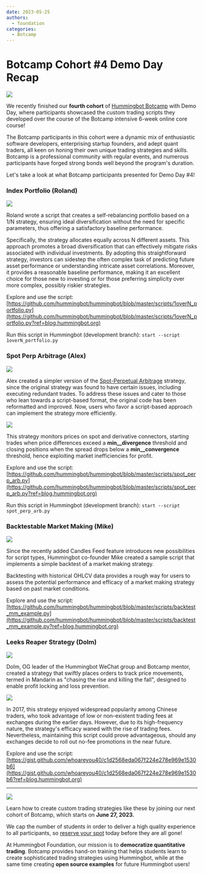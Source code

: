 ```yaml
---
date: 2023-05-25
authors:
  - foundation
categories:
  - Botcamp
---
```


# Botcamp Cohort #4 Demo Day Recap

![](cover.webp)

We recently finished our **fourth cohort** of [Hummingbot Botcamp](https://hummingbot.org/botcamp?ref=blog.hummingbot.org) with Demo Day, where participants showcased the custom trading scripts they developed over the course of the Botcamp intensive 6-week online core course!

The Botcamp participants in this cohort were a dynamic mix of enthusiastic software developers, enterprising startup founders, and adept quant traders, all keen on honing their own unique trading strategies and skills. Botcamp is a professional community with regular events, and numerous participants have forged strong bonds well beyond the program's duration.

Let's take a look at what Botcamp participants presented for Demo Day #4!

### **Index Portfolio (Roland)**

![](image_1.jpg)

Roland wrote a script that creates a self-rebalancing portfolio based on a 1/N strategy, ensuring ideal diversification without the need for specific parameters, thus offering a satisfactory baseline performance.

<!-- more -->

Specifically, the strategy allocates equally across N different assets. This approach promotes a broad diversification that can effectively mitigate risks associated with individual investments. By adopting this straightforward strategy, investors can sidestep the often complex task of predicting future asset performance or understanding intricate asset correlations. Moreover, it provides a reasonable baseline performance, making it an excellent choice for those new to investing or for those preferring simplicity over more complex, possibly riskier strategies.

Explore and use the script: [https://github.com/hummingbot/hummingbot/blob/master/scripts/1overN_portfolio.py](https://github.com/hummingbot/hummingbot/blob/master/scripts/1overN_portfolio.py?ref=blog.hummingbot.org)

Run this script in Hummingbot (development branch): `start --script 1overN_portfolio.py`

### Spot Perp Arbitrage (Alex)

![](image_2.jpg)

Alex created a simpler version of the [Spot-Perpetual Arbitrage](https://hummingbot.org/strategies/spot-perpetual-arbitrage/) strategy, since the original strategy was found to have certain issues, including executing redundant trades. To address these issues and cater to those who lean towards a script-based format, the original code has been reformatted and improved. Now, users who favor a script-based approach can implement the strategy more efficiently.

![](image_3.jpg)

This strategy monitors prices on spot and derivative connectors, starting trades when price differences exceed a **min__divergence** threshold and closing positions when the spread drops below a **min__convergence** threshold, hence exploiting market inefficiencies for profit.

Explore and use the script: [https://github.com/hummingbot/hummingbot/blob/master/scripts/spot_perp_arb.py](https://github.com/hummingbot/hummingbot/blob/master/scripts/spot_perp_arb.py?ref=blog.hummingbot.org)

Run this script in Hummingbot (development branch): `start --script spot_perp_arb.py`

### Backtestable Market Making (Mike)

![](image_4.jpg)

Since the recently added Candles Feed feature introduces new possibilities for script types, Hummingbot co-founder Mike created a sample script that implements a simple backtest of a market making strategy.

Backtesting with historical OHLCV data provides a rough way for users to assess the potential performance and efficacy of a market making strategy based on past market conditions.

Explore and use the script: [https://github.com/hummingbot/hummingbot/blob/master/scripts/backtest_mm_example.py](https://github.com/hummingbot/hummingbot/blob/master/scripts/backtest_mm_example.py?ref=blog.hummingbot.org)

### Leeks Reaper Strategy (Dolm)

![](image_5.jpg)

Dolm, OG leader of the Hummingbot WeChat group and Botcamp mentor, created a strategy that swiftly places orders to track price movements, termed in Mandarin as "chasing the rise and killing the fall", designed to enable profit locking and loss prevention.

![](image_6.jpg)

In 2017, this strategy enjoyed widespread popularity among Chinese traders, who took advantage of low or non-existent trading fees at exchanges during the earlier days. However, due to its high-frequency nature, the strategy's efficacy waned with the rise of trading fees. Nevertheless, maintaining this script could prove advantageous, should any exchanges decide to roll out no-fee promotions in the near future.

Explore and use the script: [https://gist.github.com/whoareyou40/c1d2568eda067f224e278e969e1530b6](https://gist.github.com/whoareyou40/c1d2568eda067f224e278e969e1530b6?ref=blog.hummingbot.org)


---

![](image_7.jpg)

Learn how to create custom trading strategies like these by joining our next cohort of Botcamp, which starts on **June 27, 2023.**

We cap the number of students in order to deliver a high quality experience to all participants, so [reserve your spot](https://botcamp.hummingbot.org/?ref=blog.hummingbot.org) today before they are all gone!

At Hummingbot Foundation, our mission is to **democratize quantitative trading**. Botcamp provides hand-on training that helps students learn to create sophisticated trading strategies using Hummingbot, while at the same time creating **open source examples** for future Hummingbot users!